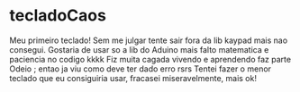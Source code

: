 # tecladoCaos
Meu primeiro teclado!
Sem me julgar tente sair fora da lib kaypad mais nao consegui.
Gostaria de usar so a lib do Aduino mais falto matematica e paciencia no codigo kkkk
Fiz muita cagada vivendo e aprendendo faz parte
Odeio ; entao ja viu como deve ter dado erro rsrs
Tentei fazer o menor teclado que eu consiguiria usar, fracasei miseravelmente, mais ok!
